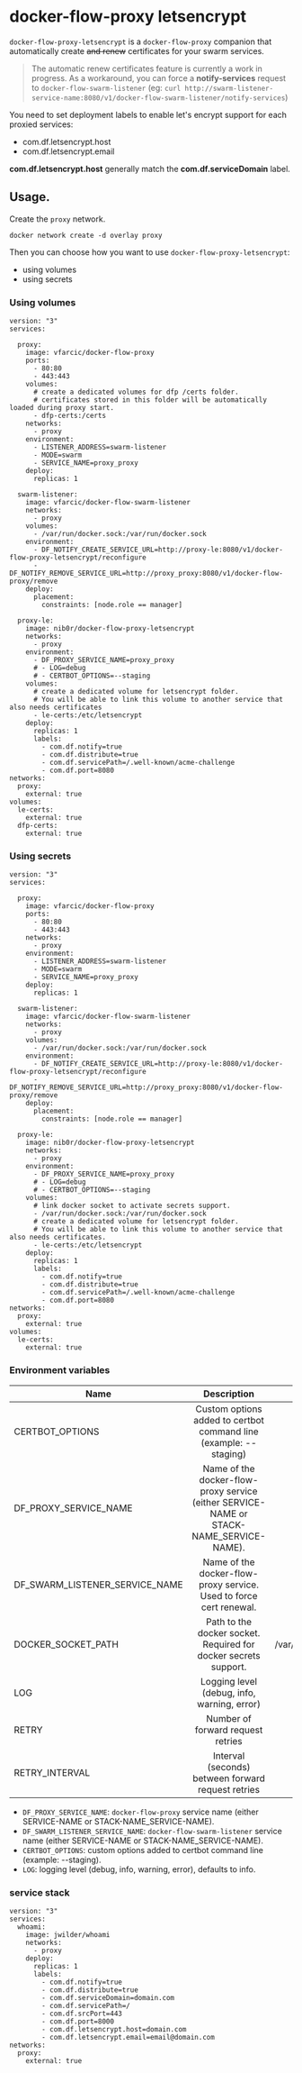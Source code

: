 # docker-flow-proxy letsencrypt

`docker-flow-proxy-letsencrypt` is a `docker-flow-proxy` companion that automatically create ~~and renew~~ certificates for your swarm services.

> The automatic renew certificates feature is currently a work in progress. As a workaround, you can force a **notify-services** request to `docker-flow-swarm-listener` (eg: `curl http://swarm-listener-service-name:8080/v1/docker-flow-swarm-listener/notify-services`)

You need to set deployment labels to enable let's encrypt support for each proxied services:
  * com.df.letsencrypt.host
  * com.df.letsencrypt.email

**com.df.letsencrypt.host** generally match the **com.df.serviceDomain** label.

## Usage.

Create the `proxy` network.

```
docker network create -d overlay proxy
```

Then you can choose how you want to use `docker-flow-proxy-letsencrypt`:
  * using volumes
  * using secrets

### Using volumes

```
version: "3"
services:

  proxy:
    image: vfarcic/docker-flow-proxy
    ports:
      - 80:80
      - 443:443
    volumes:
      # create a dedicated volumes for dfp /certs folder.
      # certificates stored in this folder will be automatically loaded during proxy start.
      - dfp-certs:/certs
    networks:
      - proxy
    environment:
      - LISTENER_ADDRESS=swarm-listener
      - MODE=swarm
      - SERVICE_NAME=proxy_proxy
    deploy:
      replicas: 1

  swarm-listener:
    image: vfarcic/docker-flow-swarm-listener
    networks:
      - proxy
    volumes:
      - /var/run/docker.sock:/var/run/docker.sock
    environment:
      - DF_NOTIFY_CREATE_SERVICE_URL=http://proxy-le:8080/v1/docker-flow-proxy-letsencrypt/reconfigure
      - DF_NOTIFY_REMOVE_SERVICE_URL=http://proxy_proxy:8080/v1/docker-flow-proxy/remove
    deploy:
      placement:
        constraints: [node.role == manager]

  proxy-le:
    image: nib0r/docker-flow-proxy-letsencrypt
    networks:
      - proxy
    environment:
      - DF_PROXY_SERVICE_NAME=proxy_proxy
      # - LOG=debug
      # - CERTBOT_OPTIONS=--staging
    volumes:
      # create a dedicated volume for letsencrypt folder.
      # You will be able to link this volume to another service that also needs certificates
      - le-certs:/etc/letsencrypt
    deploy:
      replicas: 1
      labels:
        - com.df.notify=true
        - com.df.distribute=true
        - com.df.servicePath=/.well-known/acme-challenge
        - com.df.port=8080
networks:
  proxy:
    external: true
volumes:
  le-certs:
    external: true
  dfp-certs:
    external: true

```

### Using secrets

```
version: "3"
services:

  proxy:
    image: vfarcic/docker-flow-proxy
    ports:
      - 80:80
      - 443:443
    networks:
      - proxy
    environment:
      - LISTENER_ADDRESS=swarm-listener
      - MODE=swarm
      - SERVICE_NAME=proxy_proxy
    deploy:
      replicas: 1

  swarm-listener:
    image: vfarcic/docker-flow-swarm-listener
    networks:
      - proxy
    volumes:
      - /var/run/docker.sock:/var/run/docker.sock
    environment:
      - DF_NOTIFY_CREATE_SERVICE_URL=http://proxy-le:8080/v1/docker-flow-proxy-letsencrypt/reconfigure
      - DF_NOTIFY_REMOVE_SERVICE_URL=http://proxy_proxy:8080/v1/docker-flow-proxy/remove
    deploy:
      placement:
        constraints: [node.role == manager]

  proxy-le:
    image: nib0r/docker-flow-proxy-letsencrypt
    networks:
      - proxy
    environment:
      - DF_PROXY_SERVICE_NAME=proxy_proxy
      # - LOG=debug
      # - CERTBOT_OPTIONS=--staging
    volumes:
      # link docker socket to activate secrets support.
      - /var/run/docker.sock:/var/run/docker.sock
      # create a dedicated volume for letsencrypt folder.
      # You will be able to link this volume to another service that also needs certificates.
      - le-certs:/etc/letsencrypt
    deploy:
      replicas: 1
      labels:
        - com.df.notify=true
        - com.df.distribute=true
        - com.df.servicePath=/.well-known/acme-challenge
        - com.df.port=8080
networks:
  proxy:
    external: true
volumes:
  le-certs:
    external: true

```

### Environment variables

| Name                           |      Description                                                                       | Default   |
|--------------------------------|:--------------------------------------------------------------------------------------:|----------:|
| CERTBOT_OPTIONS                | Custom options added to certbot command line (example: --staging)                      |           |
| DF_PROXY_SERVICE_NAME          | Name of the docker-flow-proxy service (either SERVICE-NAME or STACK-NAME_SERVICE-NAME).| proxy     |
| DF_SWARM_LISTENER_SERVICE_NAME | Name of the docker-flow-proxy service. Used to force cert renewal.                     | swarm-listener |
| DOCKER_SOCKET_PATH             | Path to the docker socket. Required for docker secrets support.                        | /var/run/docker.sock      |
| LOG                            | Logging level (debug, info, warning, error)                                            | info      |
| RETRY                          | Number of forward request retries                                                      | 10        |
| RETRY_INTERVAL                 | Interval (seconds) between forward request retries                                     | 5         |



  * `DF_PROXY_SERVICE_NAME`: `docker-flow-proxy` service name (either SERVICE-NAME or STACK-NAME_SERVICE-NAME).
  * `DF_SWARM_LISTENER_SERVICE_NAME`: `docker-flow-swarm-listener` service name (either SERVICE-NAME or STACK-NAME_SERVICE-NAME).
  * `CERTBOT_OPTIONS`: custom options added to certbot command line (example: --staging).
  * `LOG`: logging level (debug, info, warning, error), defaults to info.


### service stack

```
version: "3"
services:
  whoami:
    image: jwilder/whoami
    networks:
      - proxy
    deploy:
      replicas: 1
      labels:
        - com.df.notify=true
        - com.df.distribute=true
        - com.df.serviceDomain=domain.com
        - com.df.servicePath=/
        - com.df.srcPort=443
        - com.df.port=8000
        - com.df.letsencrypt.host=domain.com
        - com.df.letsencrypt.email=email@domain.com
networks:
  proxy:
    external: true
```
